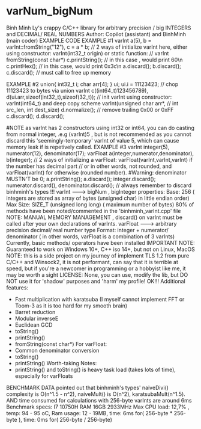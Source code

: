 # varNum_bigNum
Binh Minh Ly's crappy C/C++ library for arbitrary precision / big INTEGERS and DECIMAL/ REAL NUMBERS
Author: Copilot (assistant) and BinhMinh (main coder)
EXAMPLE CODE
EXAMPLE #1
varInt a(5), b = varInt::fromString("12"), c = a * b; // 2 ways of initialize varInt here, either using constructor: varInt(int32_t origin) or static function:
                                                      //  varInt fromString(const char*)
c.printString(); // in this case , would print 60\n
c.printHex(); // in this case, would print 0x3c\n
a.discard(); b.discard(); c.discard(); // must call to free up memory

EXAMPLE #2
union{
int32_t i;
char arr[4];
} ui;
ui.i = 11123423; // chop 11123423 to bytes via union
varInt c((int64_t)123456789), d(ui.arr,sizeof(int32_t),sizeof(32_t)); // init varInt using constructor: varInt(int64_t) and deep copy scheme varInt(unsigned char arr*,
                                                                      // int src_len, int dest_size)
d.normalize(); // remove trailing 0x00 or 0xFF                                                                      
c.discard(); d.discard();

#NOTE as varInt has 2 constructors using int32 or int64, you can do casting from normal integer, .e.g (varInt)5 , but is not recommended
as you cannot discard this 'seemingly-temporary' varInt of value 5, which can cause memory leak if is repetively called.
EXAMPLE #3
varInt integer(5), numerator(12), denominator(17);
varFloat a(integer,numerator,denominator), b(integer); // 2 ways of initializing a varFloat: varFloat(varInt,varInt,varInt) if the number has decimal part
                                                       // or in other words, not rounded, and varFloat(varInt) for otherwise (rounded number).
#Warning: denominator MUSTN'T be 0;
a.printString();
a.discard(); integer.discard(); numerator.discard(), denominator.discard(); // always remember to discard binhminh's types !!!
varInt ---> bigNum , bigInteger properties:
Base: 256 ( integers are stored as array of bytes (unsigned char) in little endian order)
Max Size: SIZE_T (unsigned long long) ( maximum number of bytes)
80% of methods have been noted/commented in the 'binhminh_varInt.cpp' file
NOTE: MANUAL MEMORY MANAGEMENT , discard() on varInt must be called after your own declarations of varInts.
varFloat ---> arbitrary precision decimal/ real number type
Format: integer + numerator/ denominator ( in other words, varFloat is a combination of 3 varInts)
Currently, basic methods/ operators have been installed
IMPORTANT NOTE: Guaranteed to work on Windows 10+, C++ iso 14+, but not on Linux, MacOS
NOTE: this is a side project on my journey of implement TLS 1.2 from pure C/C++ and Winsock2, it is not performant, can say that it is terrible at speed, but if you're a newcomer in programming or a hobbyist like me, it may be worth a sight
LICENSE: None, you can use, modify the lib, but DO NOT use it for 'shadow' purposes and 'harm' my profile! OK!!!
Additional features:
+ Fast multiplication with karatsuba (I myself cannot implement FFT or Toom-3 as it is too hard for my smooth brain)
+ Barret reduction
+ Modular inverseE
+ Euclidean GCD
+ toString()
+ printString()
+ fromString(const char*)
For varFloat:
+ Common denominator conversion
+ toString()
+ printString()
Worth-taking Notes:
+ printString() and toString() is heavy task load (takes lots of time), especially for varFloats

BENCHMARK DATA pointed out that binhminh's types' naiveDivi() complexity is O(n^1.5 - n^2), naiveMult() is O(n^2), karatsubaMult(n^1.5). AND time consumed for calculations with 256-byte varInts are around 6ms
Benchmark specs:
I7 10750H
RAM 16GB 2933MHz
Max CPU load: 12,7% , temp: 94 - 95 oC, Ram usage: 12 - 19MB, time: 6ms for( 256-byte * 256-byte ), time: 0ms for( 256-byte / 256-byte)
